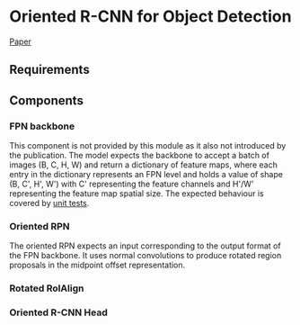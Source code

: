 # Oriented R-CNN for Object Detection

[Paper](https://arxiv.org/abs/2108.05699)

## Requirements

## Components

### FPN backbone

This component is not provided by this module as it also not introduced by the publication.
The model expects the backbone to accept a batch of images (B, C, H, W) and return a
dictionary of feature maps, where each entry in the dictionary represents an FPN level and
holds a value of shape (B, C', H', W') with C' representing the feature channels and H'/W' representing
the feature map spatial size. The expected behaviour is covered by [unit tests](./tests/backbone.py).

### Oriented RPN

The oriented RPN expects an input corresponding to the output format of the FPN backbone. It uses
normal convolutions to produce rotated region proposals in the midpoint offset representation.

### Rotated RoIAlign

### Oriented R-CNN Head
